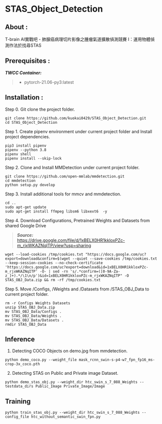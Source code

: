 # STAS_Object_Detection

## About :

T-brain AI實戰吧 - 肺腺癌病理切片影像之腫瘤氣道擴散偵測競賽 I：運用物體偵測作法於找尋STAS

## Prerequisites : 

***TWCC Container:***
> - pytorch-21.06-py3:latest

## Installation : 

Step 0. Git clone the project folder.
```
git clone https://github.com/kuokai0429/STAS_Object_Detection.git
cd STAS_Object_Detection
```

Step 1. Create pipenv environment under current project folder and Install project dependencies.
```
pip3 install pipenv
pipenv --python 3.8
pipenv shell
pipenv install --skip-lock
```

Step 2. Clone and Install MMDetection under current project folder.
```
git clone https://github.com/open-mmlab/mmdetection.git
cd mmdetection
python setup.py develop
```

Step 3. Install additional tools for mmcv and mmdetection.
```
cd ..
sudo apt-get update
sudo apt-get install ffmpeg libsm6 libxext6  -y
```

Step 4. Download Configurations, Pretrained Weights and Datasets from shared Google Drive 
> ***Source:*** <br> https://drive.google.com/file/d/1xBELX0HR1kkloxPZc-m_rjxWKAZNqITP/view?usp=sharing

```
wget --load-cookies /tmp/cookies.txt "https://docs.google.com/uc?export=download&confirm=$(wget --quiet --save-cookies /tmp/cookies.txt --keep-session-cookies --no-check-certificate 'https://docs.google.com/uc?export=download&id=1xBELX0HR1kkloxPZc-m_rjxWKAZNqITP' -O- | sed -rn 's/.*confirm=([0-9A-Za-z_]+).*/\1\n/p')&id=1xBELX0HR1kkloxPZc-m_rjxWKAZNqITP" -O STAS_OBJ_Data.zip && rm -rf /tmp/cookies.txt
```

Step 5. Move /Configs, /Weights and /Datasets from /STAS_OBJ_Data to current project folder.
```
rm -r Configs Weights Datasets
unzip STAS_OBJ_Data.zip
mv STAS_OBJ_Data/Configs .
mv STAS_OBJ_Data/Weights .
mv STAS_OBJ_Data/Datasets .
rmdir STAS_OBJ_Data
```

## Inference

1. Detecting COCO Objects on demo.jpg from mmdetection.
```
python demo_coco.py --weight_file mask_rcnn_swin-s-p4-w7_fpn_fp16_ms-crop-3x_coco.pth
```

2. Detecting STAS on Public and Private image Dataset.
```
python demo_stas_obj.py --weight_dir htc_swin_s_7_088_Weights --testdata_dirs Public_Image Private_Image/Image
```

## Training

```
python train_stas_obj.py --weight_dir htc_swin_s_7_088_Weights --config_file htc_without_semantic_swin_fpn.py
```
